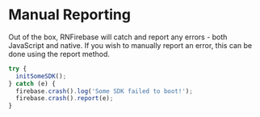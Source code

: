 # Manual Reporting

Out of the box, RNFirebase will catch and report any errors - both JavaScript and native. If you wish to manually report an error, this can be done using the report method.

```javascript
try {
  initSomeSDK();
} catch (e) {
  firebase.crash().log('Some SDK failed to boot!');
  firebase.crash().report(e);
}
```
